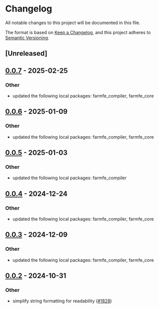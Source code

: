 # Changelog

All notable changes to this project will be documented in this file.

The format is based on [Keep a Changelog](https://keepachangelog.com/en/1.0.0/),
and this project adheres to [Semantic Versioning](https://semver.org/spec/v2.0.0.html).

## [Unreleased]

## [0.0.7](https://github.com/K0nnyaku/farm/compare/farmfe_bench-v0.0.6...farmfe_bench-v0.0.7) - 2025-02-25

### Other

- updated the following local packages: farmfe_compiler, farmfe_core

## [0.0.6](https://github.com/farm-fe/farm/compare/farmfe_bench-v0.0.5...farmfe_bench-v0.0.6) - 2025-01-09

### Other

- updated the following local packages: farmfe_compiler, farmfe_core

## [0.0.5](https://github.com/farm-fe/farm/compare/farmfe_bench-v0.0.4...farmfe_bench-v0.0.5) - 2025-01-03

### Other

- updated the following local packages: farmfe_compiler

## [0.0.4](https://github.com/farm-fe/farm/compare/farmfe_bench-v0.0.3...farmfe_bench-v0.0.4) - 2024-12-24

### Other

- updated the following local packages: farmfe_compiler, farmfe_core

## [0.0.3](https://github.com/farm-fe/farm/compare/farmfe_bench-v0.0.2...farmfe_bench-v0.0.3) - 2024-12-09

### Other

- updated the following local packages: farmfe_compiler, farmfe_core

## [0.0.2](https://github.com/farm-fe/farm/compare/farmfe_bench-v0.0.1...farmfe_bench-v0.0.2) - 2024-10-31

### Other

- simplify string formatting for readability ([#1828](https://github.com/farm-fe/farm/pull/1828))
